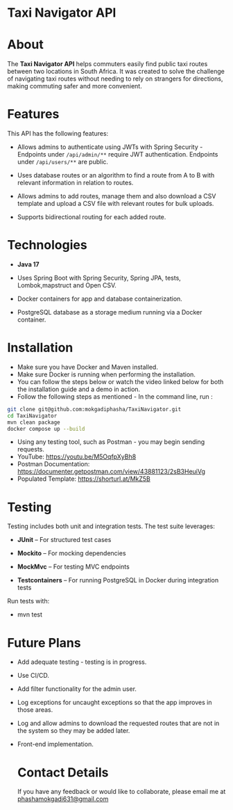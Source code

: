# **Taxi Navigator API**

# **About**

The **Taxi Navigator API** helps commuters easily find public taxi routes between two locations in South Africa. It was created to solve the challenge of navigating taxi routes without needing to rely on strangers for directions, making commuting safer and more convenient.

# **Features**

This API has the following features:

- Allows admins to authenticate using JWTs with Spring Security - Endpoints under `/api/admin/**` require JWT authentication. Endpoints under `/api/users/**` are public.
    
- Uses database routes or an algorithm to find a route from A to B with relevant information in relation to routes.
    
- Allows admins to add routes, manage them and also download a CSV template and upload a CSV file with relevant routes for bulk uploads.
    
- Supports bidirectional routing for each added route.
    

# **Technologies**

- **Java 17**
    
- Uses Spring Boot with Spring Security, Spring JPA, tests, Lombok,mapstruct and Open CSV.
    
- Docker containers for app and database containerization.
    
- PostgreSQL database as a storage medium running via a Docker container.
    

# **Installation**

- Make sure you have Docker and Maven installed.
- Make sure Docker is running when performing the installation.
- You can follow the steps below or watch the video linked below for both the installation guide and a demo in action.
- Follow the following steps as mentioned - In the command line, run :
    
``` bash
git clone git@github.com:mokgadiphasha/TaxiNavigator.git
cd TaxiNavigator
mvn clean package
docker compose up --build

 ```
- Using any testing tool, such as Postman - you may begin sending requests.
- YouTube: https://youtu.be/M5OqfpXyBh8
- Postman Documentation: https://documenter.getpostman.com/view/43881123/2sB3HeuiVg
- Populated Template: https://shorturl.at/MkZ5B
  

# **Testing**

Testing includes both unit and integration tests. The test suite leverages:

- **JUnit** – For structured test cases
    
- **Mockito** – For mocking dependencies
    
- **MockMvc** – For testing MVC endpoints
    
- **Testcontainers** – For running PostgreSQL in Docker during integration tests
    

Run tests with:

- mvn test
    

# **Future Plans**

- Add adequate testing - testing is in progress.
- Use CI/CD.
- Add filter functionality for the admin user.
- Log exceptions for uncaught exceptions so that the app improves in those areas.
- Log and allow admins to download the requested routes that are not in the system so they may be added later.
    
- Front-end implementation.

  # **Contact Details**
  If you have any feedback or would like to collaborate, please email me at phashamokgadi631@gmail.com
